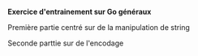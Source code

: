 **Exercice d'entrainement sur Go généraux**

Première partie centré sur de la manipulation de string

Seconde parttie sur de l'encodage
